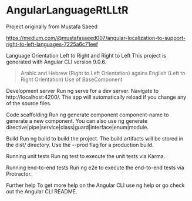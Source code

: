 # AngularLanguageRtLLtR

Project originally from Mustafa Saeed

<https://medium.com/@mustafasaeed007/angular-localization-to-support-right-to-left-languages-7225a6c71eef>

Language Orientation Left to Right and Right to Left
This project is generated with Angular CLI version 9.0.6.

> Arabic and Hebrew (Right to Left Orientation) agains English (Left to Right Orientation)
> Use of BaseComponent

Development server
Run ng serve for a dev server. Navigate to http://localhost:4200/. The app will automatically reload if you change any of the source files.

Code scaffolding
Run ng generate component component-name to generate a new component. You can also use ng generate directive|pipe|service|class|guard|interface|enum|module.

Build
Run ng build to build the project. The build artifacts will be stored in the dist/ directory. Use the --prod flag for a production build.

Running unit tests
Run ng test to execute the unit tests via Karma.

Running end-to-end tests
Run ng e2e to execute the end-to-end tests via Protractor.

Further help
To get more help on the Angular CLI use ng help or go check out the Angular CLI README.
 
